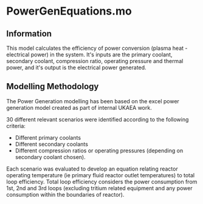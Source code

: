 # PowerGenEquations.mo

## Information
This model calculates the efficiency of power conversion (plasma heat - electrical power) in the system. It's inputs are the primary coolant, secondary coolant, compression ratio, operating pressure and thermal power, and it's output is the electrical power generated.

## Modelling Methodology 
The Power Generation modelling has been based on the excel power generation model created as part of internal UKAEA work.
 
30 different relevant scenarios were identified according to the following criteria:

- Different primary coolants 
- Different secondary coolants 
- Different compression ratios or operating pressures (depending on secondary coolant chosen). 
 
Each scenario was evaluated to develop an equation relating reactor operating temperature (ie primary fluid reactor outlet temperatures) to total loop efficiency. Total loop efficiency considers the power consumption from 1st, 2nd and 3rd loops (excluding tritium related equipment and any power consumption within the boundaries of reactor).  